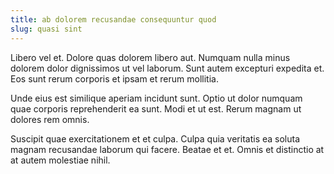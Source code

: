 ```yaml
---
title: ab dolorem recusandae consequuntur quod
slug: quasi sint
---
```


Libero vel et. Dolore quas dolorem libero aut. Numquam nulla minus dolorem dolor dignissimos ut vel laborum. Sunt autem excepturi expedita et. Eos sunt rerum corporis et ipsam et rerum mollitia.

Unde eius est similique aperiam incidunt sunt. Optio ut dolor numquam quae corporis reprehenderit ea sunt. Modi et ut est. Rerum magnam ut dolores rem omnis.

Suscipit quae exercitationem et et culpa. Culpa quia veritatis ea soluta magnam recusandae laborum qui facere. Beatae et et. Omnis et distinctio at at autem molestiae nihil.
